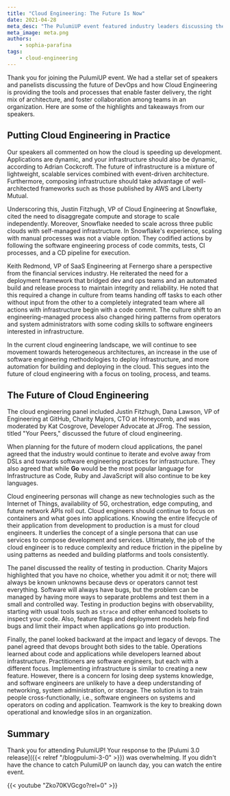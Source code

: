 ```yaml
---
title: "Cloud Engineering: The Future Is Now"
date: 2021-04-28
meta_desc: "The PulumiUP event featured industry leaders discussing the current state of cloud engineering and its future impacts on DevOps."
meta_image: meta.png
authors:
    - sophia-parafina
tags:
    - cloud-engineering
---
```


Thank you for joining the PulumiUP event. We had a stellar set of speakers and panelists discussing the future of DevOps and how Cloud Engineering is providing the tools and processes that enable faster delivery, the right mix of architecture, and foster collaboration among teams in an organization. Here are some of the highlights and takeaways from our speakers.

<!--more-->

## Putting Cloud Engineering in Practice

Our speakers all commented on how the cloud is speeding up development. Applications are dynamic, and your infrastructure should also be dynamic, according to Adrian Cockcroft. The future of infrastructure is a mixture of lightweight, scalable services combined with event-driven architecture. Furthermore, composing infrastructure should take advantage of well-architected frameworks such as those published by AWS and Liberty Mutual.

Underscoring this, Justin Fitzhugh, VP of Cloud Engineering at Snowflake, cited the need to disaggregate compute and storage to scale independently. Moreover, Snowflake needed to scale across three public clouds with self-managed infrastructure. In Snowflake's experience, scaling with manual processes was not a viable option. They codified actions by following the software engineering process of code commits, tests, CI processes, and a CD pipeline for execution.

Keith Redmond, VP of SaaS Engineering at Fernergo share a perspective from the financial services industry. He reiterated the need for a deployment framework that bridged dev and ops teams and an automated build and release process to maintain integrity and reliability. He noted that this required a change in culture from teams handing off tasks to each other without input from the other to a completely integrated team where all actions with infrastructure begin with a code commit. The culture shift to an engineering-managed process also changed hiring patterns from operators and system administrators with some coding skills to software engineers interested in infrastructure.

In the current cloud engineering landscape, we will continue to see movement towards heterogeneous architectures, an increase in the use of software engineering methodologies to deploy infrastructure, and more automation for building and deploying in the cloud. This segues into the future of cloud engineering with a focus on tooling, process, and teams.

## The Future of Cloud Engineering

The cloud engineering panel included Justin Fitzhugh, Dana Lawson, VP of Engineering at GitHub, Charity Majors, CTO at Honeycomb, and was moderated by Kat Cosgrove, Developer Advocate at JFrog. The session, titled "Your Peers," discussed the future of cloud engineering.

When planning for the future of modern cloud applications, the panel agreed that the industry would continue to iterate and evolve away from DSLs and towards software engineering practices for infrastructure. They also agreed that while **Go** would be the most popular language for Infrastructure as Code, Ruby and JavaScript will also continue to be key languages.

Cloud engineering personas will change as new technologies such as the Internet of Things, availability of 5G, orchestration, edge computing, and future network APIs roll out. Cloud engineers should continue to focus on containers and what goes into applications. Knowing the entire lifecycle of their application from development to production is a must for cloud engineers. It underlies the concept of a single persona that can use services to compose development and services. Ultimately, the job of the cloud engineer is to reduce complexity and reduce friction in the pipeline by using patterns as needed and building platforms and tools consistently.

The panel discussed the reality of testing in production. Charity Majors highlighted that you have no choice, whether you admit it or not; there will always be known unknowns because devs or operators cannot test everything. Software will always have bugs, but the problem can be managed by having more ways to separate problems and test them in a small and controlled way. Testing in production begins with observability, starting with usual tools such as `strace` and other enhanced toolsets to inspect your code. Also, feature flags and deployment models help find bugs and limit their impact when applications go into production.

Finally, the panel looked backward at the impact and legacy of devops. The panel agreed that devops brought both sides to the table. Operations learned about code and applications while developers learned about infrastructure. Practitioners are software engineers, but each with a different focus. Implementing infrastructure is similar to creating a new feature. However, there is a concern for losing deep systems knowledge, and software engineers are unlikely to have a deep understanding of networking, system administration, or storage. The solution is to train people cross-functionally, i.e., software engineers on systems and operators on coding and application. Teamwork is the key to breaking down operational and knowledge silos in an organization.

## Summary

Thank you for attending PulumiUP! Your response to the [Pulumi 3.0 release]({{< relref "/blogpulumi-3-0" >}}) was overwhelming. If you didn't have the chance to catch PulumiUP on launch day, you can watch the entire event.

{{< youtube "Zko70KVGcgo?rel=0" >}}
